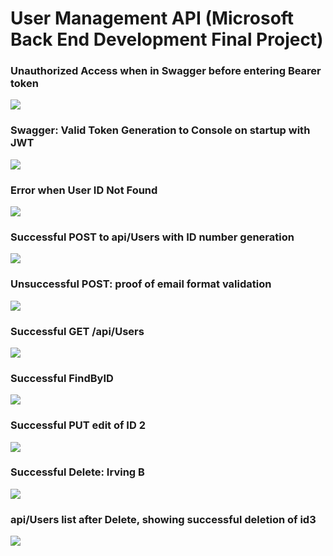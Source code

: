 <h1>User Management API (Microsoft Back End Development Final Project)</h1>

<h3>Unauthorized Access when in Swagger before entering Bearer token</h3>
<img src= https://github.com/Smogtongue/UserManagementAPI_Project/blob/a63ccd383bfb0aafe0b88e1dc4ad0f6d023f169f/UserManagementAPI/Images/401_UnauthorizedError.png>

<h3>Swagger: Valid Token Generation to Console on startup with JWT</h3>
<img src= https://github.com/Smogtongue/UserManagementAPI_Project/blob/a63ccd383bfb0aafe0b88e1dc4ad0f6d023f169f/UserManagementAPI/Images/JWT%20Token%20Generation.png>

<h3>Error when User ID Not Found</h3>
<img src= https://github.com/Smogtongue/UserManagementAPI_Project/blob/a63ccd383bfb0aafe0b88e1dc4ad0f6d023f169f/UserManagementAPI/Images/IDNotYetGenerated.png>

<h3>Successful POST to api/Users with ID number generation</h3>
<img src= https://github.com/Smogtongue/UserManagementAPI_Project/blob/a63ccd383bfb0aafe0b88e1dc4ad0f6d023f169f/UserManagementAPI/Images/Successful%20Post.png>

<h3>Unsuccessful POST: proof of email format validation</h3>
<img src= https://github.com/Smogtongue/UserManagementAPI_Project/blob/a63ccd383bfb0aafe0b88e1dc4ad0f6d023f169f/UserManagementAPI/Images/FailedPost_InvalidEmail.png>

<h3>Successful GET /api/Users</h3>
<img src= https://github.com/Smogtongue/UserManagementAPI_Project/blob/a63ccd383bfb0aafe0b88e1dc4ad0f6d023f169f/UserManagementAPI/Images/SuccessfulGetUsersList.png>

<h3>Successful FindByID</h3>
<img src= https://github.com/Smogtongue/UserManagementAPI_Project/blob/a63ccd383bfb0aafe0b88e1dc4ad0f6d023f169f/UserManagementAPI/Images/Successful_FindByID.png>

<h3>Successful PUT edit of ID 2</h3>
<img src= https://github.com/Smogtongue/UserManagementAPI_Project/blob/a63ccd383bfb0aafe0b88e1dc4ad0f6d023f169f/UserManagementAPI/Images/SuccessfulPutEdit_ID2.png>

<h3>Successful Delete: Irving B</h3>
<img src= https://github.com/Smogtongue/UserManagementAPI_Project/blob/a63ccd383bfb0aafe0b88e1dc4ad0f6d023f169f/UserManagementAPI/Images/Successful_Delete_IrvingB.png>

<h3> api/Users list after Delete, showing successful deletion of id3</h3>
<img src= https://github.com/Smogtongue/UserManagementAPI_Project/blob/a63ccd383bfb0aafe0b88e1dc4ad0f6d023f169f/UserManagementAPI/Images/UserList_AfterDelete.png>





